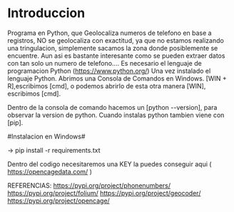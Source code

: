 # Introduccion
Programa en Python, que Geolocaliza numeros de telefono en base a registros, NO se geolocaliza con exactitud, ya que no estamos realizando una tringulacion, simplemente
sacamos la zona donde posiblemente se encuentre. Aun asi es bastante interesante como se pueden extraer datos con tan solo un numero de telefono....
Es necesario el lenguaje de programacion Python (https://www.python.org/)
Una vez instalado el lenguaje Python.
Abrimos una Consola de Comandos en Windows.
[WIN + R],escribimos [cmd], o podemos abrirlo de esta otra manera [WIN], escribimos [cmd].

Dentro de la consola de comando hacemos un [python --version], para observar la version de python.
Cuando instalas python tambien viene con [pip].

#Instalacion en Windows#

-> pip install -r requirements.txt

Dentro del codigo necesitaremos una KEY la puedes conseguir aqui ( https://opencagedata.com/ )

REFERENCIAS:
https://pypi.org/project/phonenumbers/
https://pypi.org/project/folium/
https://pypi.org/project/geocoder/
https://pypi.org/project/opencage/

     
            






